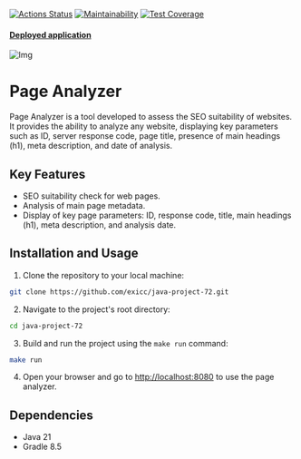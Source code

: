 [![Actions Status](https://github.com/exicc/java-project-72/actions/workflows/hexlet-check.yml/badge.svg)](https://github.com/exicc/java-project-72/actions)
[![Maintainability](https://api.codeclimate.com/v1/badges/1603bb81b45a21703490/maintainability)](https://codeclimate.com/github/exicc/java-project-72/maintainability)
[![Test Coverage](https://api.codeclimate.com/v1/badges/1603bb81b45a21703490/test_coverage)](https://codeclimate.com/github/exicc/java-project-72/test_coverage)

#### [Deployed application](https://java-project-72-kq69.onrender.com/)

![Img](https://i.imgur.com/Hv0WUXG.png "Main page")

# Page Analyzer

Page Analyzer is a tool developed to assess the SEO suitability of websites. It provides the ability to analyze any website, displaying key parameters such as ID, server response code, page title, presence of main headings (h1), meta description, and date of analysis.

## Key Features

- SEO suitability check for web pages.
- Analysis of main page metadata.
- Display of key page parameters: ID, response code, title, main headings (h1), meta description, and analysis date.

## Installation and Usage

1. Clone the repository to your local machine:
```bash
git clone https://github.com/exicc/java-project-72.git
```

2. Navigate to the project's root directory:
```bash
cd java-project-72
```

3. Build and run the project using the `make run` command:
```bash
make run
```

4. Open your browser and go to [http://localhost:8080](http://localhost:8080) to use the page analyzer.


## Dependencies
- Java 21
- Gradle 8.5